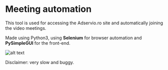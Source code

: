 # Meeting automation

This tool is used for accessing the Adservio.ro site and automatically joining the video meetings.

Made using Python3, using __Selenium__ for browser automation and __PySimpleGUI__ for the front-end.

![alt text](https://github.com/Marlex31/online-school/blob/master/Images/gui.JPG "GUI showcase")

Disclaimer: very slow and buggy.
